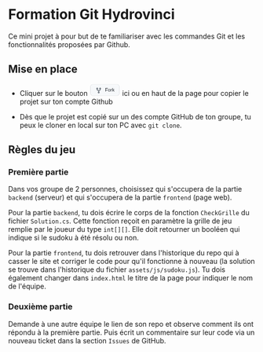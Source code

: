 # Formation Git Hydrovinci

Ce mini projet à pour but de te familiariser avec les commandes Git et les fonctionnalités proposées par Github.

## Mise en place

<ul><li><p>Cliquer sur le bouton <a href="https://github.com/antoineraulin/super_duper_doku/fork"><img height="24px" alt="Fork" src=".assets/fork.png"></a> ici ou en haut de la page pour copier le projet sur ton compte Github</p></li></ul>

- Dès que le projet est copié sur un des compte GitHub de ton groupe, tu peux le cloner en local sur ton PC avec `git clone`.

## Règles du jeu

### Première partie

Dans vos groupe de 2 personnes, choisissez qui s'occupera de la partie `backend` (serveur) et qui s'occupera de la partie `frontend` (page web).

Pour la partie `backend`, tu dois écrire le corps de la fonction `CheckGrille` du fichier `Solution.cs`. Cette fonction reçoit en paramètre la grille de jeu remplie par le joueur du type `int[][]`. Elle doit retourner un booléen qui indique si le sudoku à été résolu ou non.

Pour la partie `frontend`, tu dois retrouver dans l'historique du repo qui à casser le site et corriger le code pour qu'il fonctionne à nouveau (la solution se trouve dans l'historique du fichier `assets/js/sudoku.js`). Tu dois également changer dans `index.html` le titre de la page pour indiquer le nom de l'équipe.

### Deuxième partie

Demande à une autre équipe le lien de son repo et observe comment ils ont répondu à la première partie. Puis écrit un commentaire sur leur code via un nouveau ticket dans la section `Issues` de GitHub.